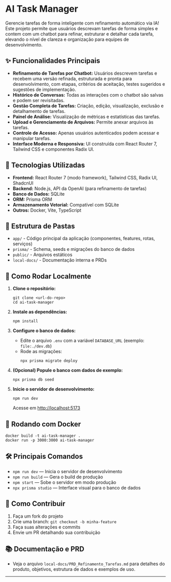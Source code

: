 # AI Task Manager

Gerencie tarefas de forma inteligente com refinamento automático via IA! Este projeto permite que usuários descrevam tarefas de forma simples e contem com um chatbot para refinar, estruturar e detalhar cada tarefa, elevando o nível de clareza e organização para equipes de desenvolvimento.

## ✨ Funcionalidades Principais

- **Refinamento de Tarefas por Chatbot:** Usuários descrevem tarefas e recebem uma versão refinada, estruturada e pronta para desenvolvimento, com etapas, critérios de aceitação, testes sugeridos e sugestões de implementação.
- **Histórico de Conversas:** Todas as interações com o chatbot são salvas e podem ser revisitadas.
- **Gestão Completa de Tarefas:** Criação, edição, visualização, exclusão e detalhamento de tarefas.
- **Painel de Análise:** Visualização de métricas e estatísticas das tarefas.
- **Upload e Gerenciamento de Arquivos:** Permite anexar arquivos às tarefas.
- **Controle de Acesso:** Apenas usuários autenticados podem acessar e manipular tarefas.
- **Interface Moderna e Responsiva:** UI construída com React Router 7, Tailwind CSS e componentes Radix UI.

## 🧱 Tecnologias Utilizadas

- **Frontend:** React Router 7 (modo framework), Tailwind CSS, Radix UI, ShadcnUI
- **Backend:** Node.js, API da OpenAI (para refinamento de tarefas)
- **Banco de Dados:** SQLite
- **ORM:** Prisma ORM
- **Armazenamento Vetorial:** Compatível com SQLite
- **Outros:** Docker, Vite, TypeScript

## 📁 Estrutura de Pastas

- `app/` - Código principal da aplicação (componentes, features, rotas, serviços)
- `prisma/` - Schema, seeds e migrações do banco de dados
- `public/` - Arquivos estáticos
- `local-docs/` - Documentação interna e PRDs

## 🚀 Como Rodar Localmente

1. **Clone o repositório:**
   ```fish
   git clone <url-do-repo>
   cd ai-task-manager
   ```

2. **Instale as dependências:**
   ```fish
   npm install
   ```

3. **Configure o banco de dados:**
   - Edite o arquivo `.env` com a variável `DATABASE_URL` (exemplo: `file:./dev.db`)
   - Rode as migrações:
     ```fish
     npx prisma migrate deploy
     ```

4. **(Opcional) Popule o banco com dados de exemplo:**
   ```fish
   npx prisma db seed
   ```

5. **Inicie o servidor de desenvolvimento:**
   ```fish
   npm run dev
   ```
   Acesse em [http://localhost:5173](http://localhost:5173)

## 🐳 Rodando com Docker

```fish
docker build -t ai-task-manager .
docker run -p 3000:3000 ai-task-manager
```

## 🛠️ Principais Comandos

- `npm run dev` — Inicia o servidor de desenvolvimento
- `npm run build` — Gera o build de produção
- `npm start` — Sobe o servidor em modo produção
- `npx prisma studio` — Interface visual para o banco de dados

## 🤖 Como Contribuir

1. Faça um fork do projeto
2. Crie uma branch: `git checkout -b minha-feature`
3. Faça suas alterações e commits
4. Envie um PR detalhando sua contribuição

## 📚 Documentação e PRD

- Veja o arquivo `local-docs/PRD_Refinamento_Tarefas.md` para detalhes do produto, objetivos, estrutura de dados e exemplos de uso.

---
